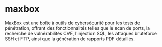 # maxbox
MaxBox est une boîte à outils de cybersécurité pour les tests de pénétration, offrant des fonctionnalités telles que le scan de ports, la recherche de vulnérabilités CVE, l'injection SQL, les attaques bruteforce SSH et FTP, ainsi que la génération de rapports PDF détaillés.

